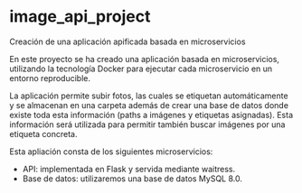 # image_api_project
Creación de una aplicación apificada basada en microservicios

En este proyecto se ha creado una aplicación basada en microservicios, utilizando la tecnología Docker para ejecutar cada microservicio en un entorno reproducible.

La aplicación permite subir fotos, las cuales se etiquetan automáticamente y se almacenan en una carpeta además de crear una base de datos donde existe toda esta información (paths a imágenes y etiquetas asignadas). Esta información será utilizada para permitir también buscar imágenes por una etiqueta concreta.

Esta apliación consta de los siguientes microservicios:

 - API: implementada en Flask y servida mediante waitress. 
 - Base de datos: utilizaremos una base de datos MySQL 8.0.
